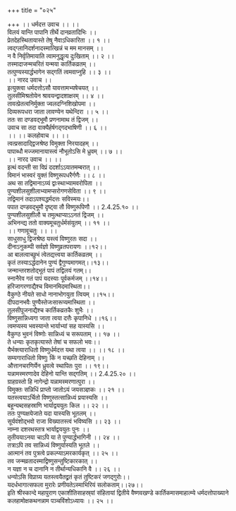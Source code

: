 +++
title = "०२५"

+++
।। धर्मदत्त उवाच ।। ।।  
विलयं यान्ति पापानि तीर्थे दानव्रतादिभिः ।।  
प्रेतदेहस्थितायास्ते तेषु नैवाऽधिकारिता ।। १ ।।  
त्वद्ग्लानिदर्शनादस्मात्खिन्नं च मम मानसम् ।।  
न वै निर्वृतिमायाति त्वामनुद्धृत्य दुःखिताम् ।। २ ।।  
तस्मादाजन्मचरितं यन्मया कार्तिकव्रतम् ।।  
तत्पुण्यस्यार्द्धभागेन सद्गतिं त्वमवाप्नुहि ।। ३ ।।  
।। नारद उवाच ।।  
इत्युक्त्वा धर्मदत्तोऽसौ यावत्तामभ्यषेचयत् ।।  
तुलसीमिश्रतोयेन श्रावयन्द्वादशाक्षरम् ।। ४ ।।  
तावत्प्रेतत्वनिर्मुक्ता ज्वलदग्निशिखोपमा ।।  
दिव्यरूपधरा जाता लावण्येन यथेन्दिरा ।। ५ ।।  
ततः सा दण्डवद्भूमौ प्रणनामाथ तं द्विजम् ।।  
उवाच सा तदा वाक्यैर्हर्षगद्गदभाषिणी ।। ६ ।।  
।। ।। कलहोवाच ।। ।।  
त्वत्प्रसादाद्द्विजश्रेष्ठ विमुक्ता निरयादहम् ।।  
पापाब्धौ मज्जमानायास्त्वं नौभूतोऽसि मे ध्रुवम् ।। ७ ।।  
।। नारद उवाच ।। ।।  
इत्थं वदन्ती सा विप्रं ददर्शाऽऽयातमम्बरात् ।।  
विमानं भास्वरं युक्तं विष्णुरूपधरैर्गणैः ।। ८ ।।  
अथ सा तद्विमानाऽग्र्यं द्वाःस्थाभ्यामवरोपिता ।।  
पुण्यशीलसुशीलाभ्यामप्सरोगणसेविता ।। ९ ।।  
तद्विमानं तदाऽपश्यद्धर्मदत्तः सविस्मयः।।  
पपात दण्डवद्भूमौ दृष्ट्वा तौ विष्णुरूपिणौ ।। 2.4.25.१० ।।  
पुण्यशीलसुशीलौ च तमुत्थाप्याऽऽनतं द्विजम् ।।  
अभिनन्द्य ततो वाक्यमूचतुर्धर्मसंयुतम् ।। ११ ।।  
।। गणावूचतुः ।। ।।  
साधुसाधु द्विजश्रेष्ठ यस्त्वं विष्णुरतः सदा ।।  
दीनाऽनुकम्पी सर्वज्ञो विष्णुव्रतपरायणः ।।१२।।  
आ बालत्वाच्छुभं त्वेतद्यत्त्वया कार्तिकव्रतम् ।।  
कृतं तस्याऽर्द्धदानेन पुण्यं द्वैगुण्यमागमत्।।१३।।  
जन्मान्तरशतोद्भूतं पापं तद्विलयं गतम्।।  
स्नानैरेव गतं पापं यदस्याः पूर्वकर्मजम् ।।१४।।  
हरिजागरणाद्यैश्च विमानमिदमास्थिता।।  
वैकुण्ठे नीयते साधो नानाभोगयुता त्वियम् ।।१५।।  
दीपदानभवैः पुण्यैस्तेजःसारूप्यमास्थिता ।।  
तुलसीपूजनाद्यैश्च कार्तिकव्रतकैः शुभैः ।।  
विष्णुसान्निध्यगा जाता त्वया दत्तैः कृपानिधे ।।१६।।  
त्वमप्यस्य भवस्यान्ते भार्याभ्यां सह यास्यसि ।।  
वैकुण्ठ भुवनं विष्णोः सान्निध्यं च सरूपताम् ।। १७ ।।  
ते धन्याः कृतकृत्यास्ते तेषां च सफलो भवः।।  
यैर्भक्त्याराधितो विष्णुर्धर्मदत्त यथा त्वया ।। ।। १८ ।।  
सम्यगाराधितो विष्णुः किं न यच्छति देहिनाम् ।।  
औत्तानचरणिर्येन ध्रुवत्वे स्थापितः पुरा ।। १९।।  
यन्नामस्मरणादेव देहिनो यान्ति सद्गतिम् ।। 2.4.25.२० ।।  
ग्राहग्रस्तो हि नागेन्द्रो यन्नामस्मरणात्पुरा ।।  
विमुक्तः सन्निधिं प्राप्तो जातोऽयं जयसञ्ज्ञकः ।। २१ ।।  
यतस्त्वयाऽर्चितो विष्णुस्तत्सान्निध्यं प्रयास्यसि ।।  
बहून्यब्दसहस्राणि भार्याद्वययुतः किल ।। २२ ।।  
ततः पुण्यक्षयेजाते यदा यास्यसि भूतलम् ।।  
सूर्यवंशोद्भवो राजा विख्यातस्त्वं भविष्यसि ।। २३ ।।  
नाम्ना दशरथस्तत्र भार्याद्वययुतः पुनः ।।  
तृतीययाऽनया चाऽपि या ते पुण्यार्द्धभागिनी ।। २४ ।।  
तत्राऽपि तव सान्निध्यं विष्णुर्यास्यति भूतले ।।  
आत्मानं तव पुत्रत्वे प्रकल्प्याऽमरकार्यकृत् ।। २५ ।।  
तव जन्मव्रतादस्माद्विष्णुसन्तुष्टिकारकात् ।।  
न यज्ञा न च दानानि न तीर्थान्यधिकानि वै ।। २६ ।।  
धन्योऽसि विप्राग्र्य यतस्त्वयैतद्व्रतं कृतं तुष्टिकरं जगद्गुरोः।।  
यदर्धभागात्सफला मुरारेः प्रणीयतेऽस्माभिरियं सलोकताम्।।२७।।  
इति श्रीस्कान्दे महापुराण एकाशीतिसाहस्र्यां संहितायां द्वितीये वैष्णवखण्डे कार्तिकमासमाहात्म्ये धर्मदत्तोपाख्याने कलहामोक्षकथनन्नाम पञ्चविंशोऽध्यायः ।। २५ ।।